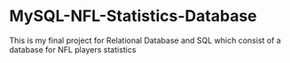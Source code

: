 # MySQL-NFL-Statistics-Database
This is my final project for Relational Database and SQL which consist of a database for NFL players statistics
